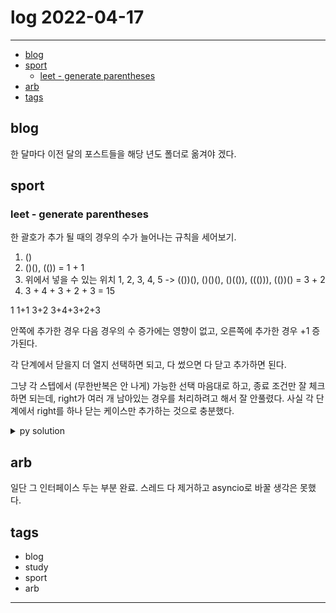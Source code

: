 # log 2022-04-17

--------------------------

- [blog](#blog)
- [sport](#sport)
  - [leet - generate parentheses](#leet---generate-parentheses)
- [arb](#arb)
- [tags](#tags)

## blog

한 달마다 이전 달의 포스트들을 해당 년도 폴더로 옮겨야 겠다.


## sport

### leet - generate parentheses

한 괄호가 추가 될 때의 경우의 수가 늘어나는 규칙을 세어보기.

1. ()
2. ()(), (()) = 1 + 1
3. 위에서 넣을 수 있는 위치 1, 2, 3, 4, 5 -> (())(), ()()(), ()(()), ((())), (())() = 3 + 2
4. 3 + 4 + 3 + 2 + 3 = 15

1
1+1
3+2
3+4+3+2+3

안쪽에 추가한 경우 다음 경우의 수 증가에는 영향이 없고, 오른쪽에 추가한 경우 +1 증가된다.


각 단계에서 닫을지 더 열지 선택하면 되고, 다 썼으면 다 닫고 추가하면 된다.

그냥 각 스텝에서 (무한반복은 안 나게) 가능한 선택 마음대로 하고, 종료 조건만 잘 체크하면 되는데,
right가 여러 개 남아있는 경우를 처리하려고 해서 잘 안풀렸다. 사실 각 단계에서 right를 하나 닫는 케이스만 추가하는 것으로 충분했다.

<details><summary markdown="span">py solution</summary>

```py
class Solution:
    def generateParenthesis(self, n: int) -> List[str]:
        ans = []
        def dfs(left, to_close, cur):
            if left < 0 or to_close < 0:
                return
            if left == 0 and to_close == 0:
                ans.append(''.join(cur))
                return
            
            # 1. add (
            if left > 0:
                cur.append('(')
                dfs(left-1, to_close+1, cur)
                cur.pop()
                
            if to_close > 0:
                cur.append(')')
                dfs(left,to_close-1,cur)
                cur.pop()
            return
        
        dfs(n, 0, [])
        return ans
```

</details>

## arb

일단 그 인터페이스 두는 부분 완료.
스레드 다 제거하고 asyncio로 바꿀 생각은 못했다.


## tags
- blog
- study
- sport
- arb


--------------------------


 